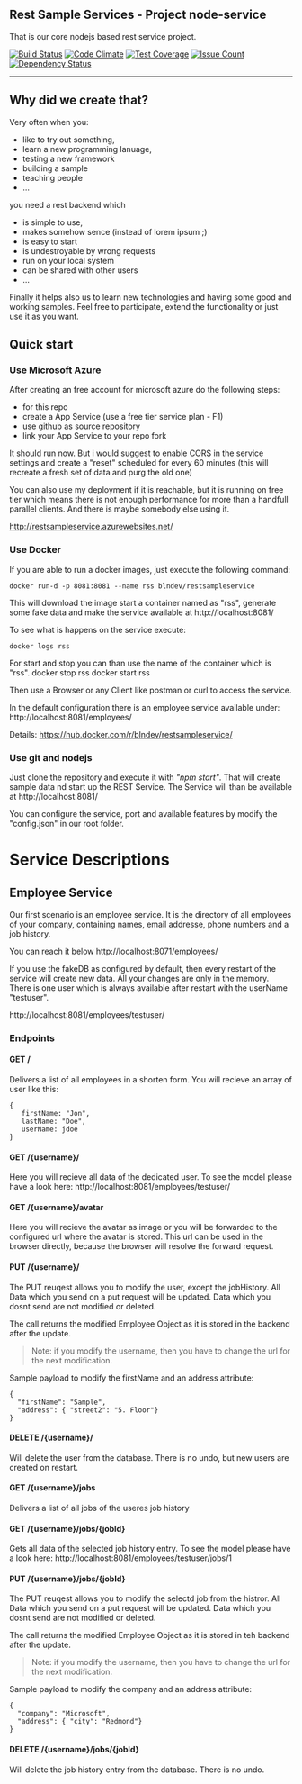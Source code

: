 Rest Sample Services - Project
node-service
-----------------------
That is our core nodejs based rest service project.

[![Build Status](https://travis-ci.org/restSampleServices/node-service.svg?branch=master)](https://travis-ci.org/restSampleServices/node-service)
[![Code Climate](https://codeclimate.com/github/restSampleServices/node-service/badges/gpa.svg)](https://codeclimate.com/github/restSampleServices/node-service)
[![Test Coverage](https://codeclimate.com/github/restSampleServices/node-service/badges/coverage.svg)](https://codeclimate.com/github/restSampleServices/node-service/coverage)
[![Issue Count](https://codeclimate.com/github/restSampleServices/node-service/badges/issue_count.svg)](https://codeclimate.com/github/restSampleServices/node-service)
[![Dependency Status](https://gemnasium.com/badges/github.com/restSampleServices/node-service.svg)](https://gemnasium.com/github.com/restSampleServices/node-service)

---

Why did we create that?
-----------------------
Very often when you:
* like to try out something, 
* learn a new programming lanuage, 
* testing a new framework
* building a sample
* teaching people
* ...

you need a rest backend which
* is simple to use, 
* makes somehow sence (instead of lorem ipsum ;)
* is easy to start
* is undestroyable by wrong requests
* run on your local system
* can be shared with other users
* ...

Finally it helps also us to learn new technologies and having some good and working samples.
Feel free to participate, extend the functionality or just use it as you want.

## Quick start

### Use Microsoft Azure

After creating an free account for microsoft azure do the following steps:
- for this repo
- create a App Service (use a free tier service plan -  F1)
- use github as source repository
- link your App Service to your repo fork
 
 
It should run now. But i would suggest to enable CORS in the service settings and create a "reset" scheduled for every 60 minutes (this will recreate a fresh set of data and purg the old one)

You can also use my deployment if it is reachable, but it is running on free tier which means there is not enough performance for more than a handfull  parallel clients. And there is maybe somebody else using it.

http://restsampleservice.azurewebsites.net/

### Use Docker

If you are able to run a docker images, just execute the following command:

    docker run-d -p 8081:8081 --name rss blndev/restsampleservice

This will download the image start a container named as "rss", generate some fake data and make the service available at http://localhost:8081/

To see what is happens on the service execute: 

    docker logs rss
  
For start and stop you can than use the name of the container which is "rss".
    docker stop rss
    docker start rss

Then use a Browser or any Client like postman or curl to access the service.

In the default configuration there is an employee service available under: http://localhost:8081/employees/

Details: https://hub.docker.com/r/blndev/restsampleservice/

### Use git and nodejs

Just clone the repository and execute it with _"npm start"_. That will create sample data nd start up the REST Service.
The Service will than be available at http://localhost:8081/ 

You can configure the service, port and available features by modify the "config.json" in our root folder.

Service Descriptions
====================

Employee Service
----------------
Our first scenario is an employee service. It is the directory of all employees of your company, containing names, email addresse, phone numbers and a job history.

You can reach it below http://localhost:8071/employees/

If you use the fakeDB as configured by default, then every restart of the service will create new data. All your changes are only in the memory.
There is one user which is always available after restart with the userName "testuser".

http://localhost:8081/employees/testuser/

### Endpoints
#### GET /
Delivers a list of all employees in a shorten form. You will recieve an array of user like this:

    {
       firstName: "Jon",
       lastName: "Doe",
       userName: jdoe
    }


#### GET /{username}/
Here you will recieve all data of the dedicated user.
To see the model please have a look here: http://localhost:8081/employees/testuser/


#### GET /{username}/avatar
Here you will recieve the avatar as image or you will be forwarded to the configured url where the avatar is stored.
This url can be used in the browser directly, because the browser will resolve the forward request.

#### PUT /{username}/
The PUT reuqest allows you to modify the user, except the jobHistory. All Data which you send on a put request will be updated. Data which you dosnt send are not modified or deleted.

The call returns the modified Employee Object as it is stored in the backend after the update.

> Note: if you modify the username, then you have to change the url for the next modification.

Sample payload to modify the firstName and an address attribute:

    {
      "firstName": "Sample",
      "address": { "street2": "5. Floor"}
    }


#### DELETE /{username}/
Will delete the user from the database. There is no undo, but new users are created on restart.

#### GET /{username}/jobs
Delivers a list of all jobs of the useres job history

#### GET /{username}/jobs/{jobId}
Gets all data of the selected job history entry.
To see the model please have a look here: http://localhost:8081/employees/testuser/jobs/1

#### PUT /{username}/jobs/{jobId}
The PUT reuqest allows you to modify the selectd job from the histror. All Data which you send on a put request will be updated. Data which you dosnt send are not modified or deleted.

The call returns the modified Employee Object as it is stored in teh backend after the update.

> Note: if you modify the username, then you have to change the url for the next modification.

Sample payload to modify the company and an address attribute:

    {
      "company": "Microsoft",
      "address": { "city": "Redmond"}
    }


#### DELETE /{username}/jobs/{jobId}
Will delete the job history entry from the database. There is no undo.





